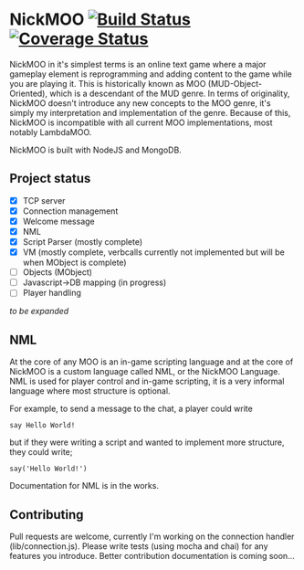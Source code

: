 # NickMOO [![Build Status](https://travis-ci.org/nvella/nickmoo.svg?branch=master)](https://travis-ci.org/nvella/nickmoo)[![Coverage Status](https://coveralls.io/repos/nvella/nickmoo/badge.svg?branch=master&service=github)](https://coveralls.io/github/nvella/nickmoo?branch=master)

NickMOO in it's simplest terms is an online text game where a major gameplay element is reprogramming and adding content to the game while you are playing it. This is historically known as MOO (MUD-Object-Oriented), which is a descendant of the MUD genre. In terms of originality, NickMOO doesn't introduce any new concepts to the MOO genre, it's simply my interpretation and implementation of the genre. Because of this, NickMOO is incompatible with all current MOO implementations, most notably LambdaMOO.

NickMOO is built with NodeJS and MongoDB.

## Project status

- [x] TCP server
- [x] Connection management
- [x] Welcome message
- [x] NML
 - [x] Script Parser (mostly complete)
 - [x] VM (mostly complete, verbcalls currently not implemented but will be when MObject is complete)
- [ ] Objects (MObject)
 - [ ] Javascript->DB mapping (in progress)
- [ ] Player handling

*to be expanded*

## NML

At the core of any MOO is an in-game scripting language and at the core of NickMOO is a custom language called NML, or the NickMOO Language.
NML is used for player control and in-game scripting, it is a very informal language where most structure is optional.

For example, to send a message to the chat, a player could write

    say Hello World!

but if they were writing a script and wanted to implement more structure, they could write;

    say('Hello World!')

Documentation for NML is in the works.

## Contributing

Pull requests are welcome, currently I'm working on the connection handler (lib/connection.js). Please write tests (using mocha and chai) for any features you introduce. Better contribution documentation is coming soon...
